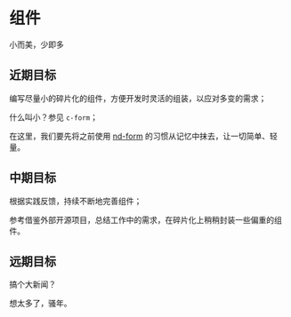 # 组件

小而美，少即多

## 近期目标

  编写尽量小的碎片化的组件，方便开发时灵活的组装，以应对多变的需求；

  什么叫小？参见 `c-form`；

  在这里，我们要先将之前使用 [nd-form](https://github.com/ndfront/nd-form) 的习惯从记忆中抹去，让一切简单、轻量。

## 中期目标

  根据实践反馈，持续不断地完善组件；

  参考借鉴外部开源项目，总结工作中的需求，在碎片化上稍稍封装一些偏重的组件。

## 远期目标

  搞个大新闻？

  想太多了，骚年。
